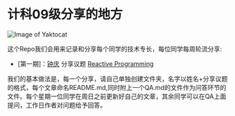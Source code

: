 # 计科09级分享的地方


![Image of Yaktocat](https://github.com/richardissuperman/sy0901/blob/master/README/sy0901.jpg?raw=true)

这个Repo我们会用来记录和分享每个同学的技术专长，每位同学每周轮流分享:

 * [第一期]：[钟庆](https://github.com/richardissuperman) 分享议题 [Reactive Programming](https://github.com/richardissuperman/sy0901/tree/master/%E9%92%9F%E5%BA%86-Reactive%20Programming)


我们的基本做法是，每一个分享，请自己单独创建文件夹，名字以姓名+分享议题的格式，每个文章命名README.md,同时附上一个QA.md的文件作为问答环节的文件。每个星期一位同学在周日之前更新好自己的文章，其余同学可以在QA上面提问，工作日作者对问题给予回答。
